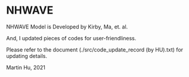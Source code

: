 # NHWAVE
NHWAVE Model is Developed by Kirby, Ma, et. al.

And, I updated pieces of codes for user-friendliness.

Please refer to the document (./src/code_update_record (by HU).txt) for updating details.

Martin Hu,
2021